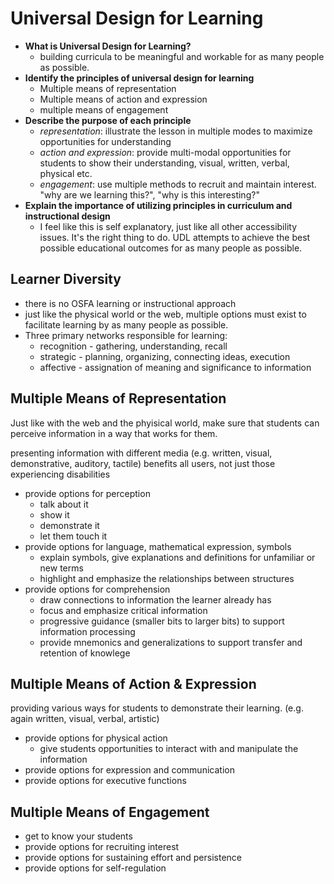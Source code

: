 # Universal Design for Learning

- **What is Universal Design for Learning?**
  - building curricula to be meaningful and workable for as many people as possible.
- **Identify the principles of universal design for learning**
  - Multiple means of representation
  - Multiple means of action and expression
  - multiple means of engagement
- **Describe the purpose of each principle**
  - *representation*: illustrate the lesson in multiple modes to maximize opportunities for understanding
  - *action and expression*: provide multi-modal opportunities for students to show their understanding, visual, written, verbal, physical etc.
  - *engagement*: use multiple methods to recruit and maintain interest. "why are we learning this?", "why is this interesting?"
- **Explain the importance of utilizing principles in curriculum and instructional design**
  - I feel like this is self explanatory, just like all other accessibility issues. It's the right thing to do. UDL attempts to achieve the best possible educational outcomes for as many people as possible.

## Learner Diversity

- there is no OSFA learning or instructional approach
- just like the physical world or the web, multiple options must exist to facilitate learning by as many people as possible.
- Three primary networks responsible for learning:
  - recognition - gathering, understanding, recall
  - strategic - planning, organizing, connecting ideas, execution
  - affective - assignation of meaning and significance to information

## Multiple Means of Representation

Just like with the web and the phyisical world, make sure that students can perceive information in a way that works for them.

presenting information with different media (e.g. written, visual, demonstrative, auditory, tactile) benefits all users, not just those experiencing disabilities

- provide options for perception
  - talk about it
  - show it
  - demonstrate it
  - let them touch it
- provide options for language, mathematical expression, symbols
  - explain symbols, give explanations and definitions for unfamiliar or new terms
  - highlight and emphasize the relationships between structures
- provide options for comprehension
  - draw connections to information the learner already has
  - focus and emphasize critical information
  - progressive guidance (smaller bits to larger bits) to support information processing
  - provide mnemonics and generalizations to support transfer and retention of knowlege

## Multiple Means of Action & Expression

providing various ways for students to demonstrate their learning. (e.g. again written, visual, verbal, artistic)

- provide options for physical action
  - give students opportunities to interact with and manipulate the information
- provide options for expression and communication
- provide options for executive functions

## Multiple Means of Engagement

- get to know your students
- provide options for recruiting interest
- provide options for sustaining effort and persistence
- provide options for self-regulation
